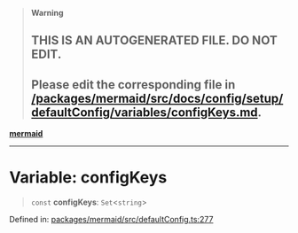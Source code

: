 > **Warning**
>
> ## THIS IS AN AUTOGENERATED FILE. DO NOT EDIT.
>
> ## Please edit the corresponding file in [/packages/mermaid/src/docs/config/setup/defaultConfig/variables/configKeys.md](../../../../../packages/mermaid/src/docs/config/setup/defaultConfig/variables/configKeys.md).

[**mermaid**](../../README.md)

---

# Variable: configKeys

> `const` **configKeys**: `Set`<`string`>

Defined in: [packages/mermaid/src/defaultConfig.ts:277](https://github.com/mermaid-js/mermaid/blob/master/packages/mermaid/src/defaultConfig.ts#L277)
